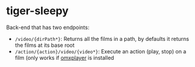 # tiger-sleepy

Back-end that has two endpoints:
- `/video/{dirPath*}`: Returns all the films in a path, by defaults it returns the films at its base root
- `/action/{action}/video/{video*}`: Execute an action (play, stop) on a film (only works if [omxplayer](https://www.raspberrypi.org/documentation/raspbian/applications/omxplayer.md) is installed
